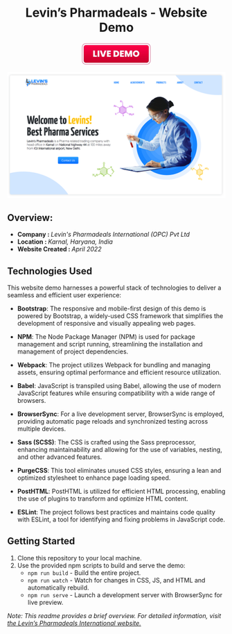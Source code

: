 <h1 align="center">Levin’s Pharmadeals - Website Demo</h1>
<p align="center">
   <a href="https://website-demo-levins.vercel.app" target="_blank">
       <img alt= "mohitsainiknl webiste demo levins home" src="/.readme/live-demo-button.png" width="160">
   </a>
</p>
<img alt= "mohitsainiknl webiste demo levins home" src="/.readme/website_demo_levins - home3.png">

## Overview:
<ul>
    <li><b>Company : </b><i>Levin's Pharmadeals International (OPC) Pvt Ltd</i></li>
    <li><b>Location : </b><i>Karnal, Haryana, India</i></li>
    <li><b>Website Created : </b><i>April 2022</i></li>
</ul>

## Technologies Used

This website demo harnesses a powerful stack of technologies to deliver a seamless and efficient user experience:

- **Bootstrap**: The responsive and mobile-first design of this demo is powered by Bootstrap, a widely-used CSS framework that simplifies the development of responsive and visually appealing web pages.

- **NPM**: The Node Package Manager (NPM) is used for package management and script running, streamlining the installation and management of project dependencies.

- **Webpack**: The project utilizes Webpack for bundling and managing assets, ensuring optimal performance and efficient resource utilization.

- **Babel**: JavaScript is transpiled using Babel, allowing the use of modern JavaScript features while ensuring compatibility with a wide range of browsers.

- **BrowserSync**: For a live development server, BrowserSync is employed, providing automatic page reloads and synchronized testing across multiple devices.

- **Sass (SCSS)**: The CSS is crafted using the Sass preprocessor, enhancing maintainability and allowing for the use of variables, nesting, and other advanced features.

- **PurgeCSS**: This tool eliminates unused CSS styles, ensuring a lean and optimized stylesheet to enhance page loading speed.

- **PostHTML**: PostHTML is utilized for efficient HTML processing, enabling the use of plugins to transform and optimize HTML content.

- **ESLint**: The project follows best practices and maintains code quality with ESLint, a tool for identifying and fixing problems in JavaScript code.


## Getting Started

1. Clone this repository to your local machine.
2. Use the provided npm scripts to build and serve the demo:
   - `npm run build` - Build the entire project.
   - `npm run watch` - Watch for changes in CSS, JS, and HTML and automatically rebuild.
   - `npm run serve` - Launch a development server with BrowserSync for live preview.

*Note: This readme provides a brief overview. For detailed information, visit <a href="https://levinspharmadeals.com" target="_blank">the Levin’s Pharmadeals International website.</a>*






